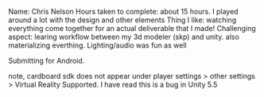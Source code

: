 Name: Chris Nelson
Hours taken to complete: about 15 hours.  I played around a lot with the design and other elements
Thing I like: watching everything come together for an actual deliverable that I made!
Challenging aspect: learing workflow between my 3d modeler (skp) and unity.  also materializing everthing.  Lighting/audio was fun as well

Submitting for Android.


note, cardboard sdk does not appear under player settings > other settings > Virtual Reality Supported.  I have read this is a bug in Unity 5.5